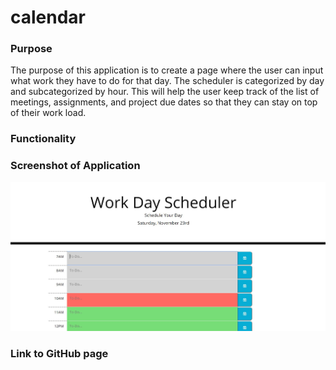 # calendar

### Purpose
The purpose of this application is to create a page where the user can input what work they have to do for that day. The scheduler is categorized by day and subcategorized by hour. This will help the user keep track of the list of meetings, assignments, and project due dates so that they can stay on top of their work load.

### Functionality

### Screenshot of Application
![Calendar Scheduler Demo](/assets/scheduler.JPG)

### Link to GitHub page 
